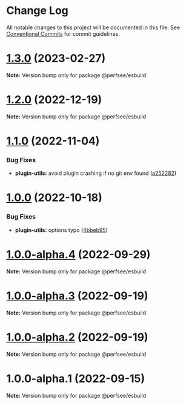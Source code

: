 # Change Log

All notable changes to this project will be documented in this file.
See [Conventional Commits](https://conventionalcommits.org) for commit guidelines.

# [1.3.0](https://github.com/perfsee/perfsee/compare/v1.2.0...v1.3.0) (2023-02-27)

**Note:** Version bump only for package @perfsee/esbuild

# [1.2.0](https://github.com/perfsee/perfsee/compare/v1.1.1...v1.2.0) (2022-12-19)

**Note:** Version bump only for package @perfsee/esbuild

# [1.1.0](https://github.com/perfsee/perfsee/compare/v1.0.0...v1.1.0) (2022-11-04)

### Bug Fixes

- **plugin-utils:** avoid plugin crashing if no git env found ([a252282](https://github.com/perfsee/perfsee/commit/a252282a4d4ecfa78b00b8396239bf9b0a7e0b4f))

# [1.0.0](https://github.com/perfsee/perfsee/compare/v1.0.0-alpha.4...v1.0.0) (2022-10-18)

### Bug Fixes

- **plugin-utils:** options typo ([4bbeb95](https://github.com/perfsee/perfsee/commit/4bbeb953aaba38792c1b8161acd9e141fc7bbf52))

# [1.0.0-alpha.4](https://github.com/perfsee/perfsee/compare/v1.0.0-alpha.3...v1.0.0-alpha.4) (2022-09-29)

**Note:** Version bump only for package @perfsee/esbuild

# [1.0.0-alpha.3](https://github.com/perfsee/perfsee/compare/v1.0.0-alpha.2...v1.0.0-alpha.3) (2022-09-19)

**Note:** Version bump only for package @perfsee/esbuild

# [1.0.0-alpha.2](https://github.com/perfsee/perfsee/compare/v1.0.0-alpha.1...v1.0.0-alpha.2) (2022-09-19)

**Note:** Version bump only for package @perfsee/esbuild

# 1.0.0-alpha.1 (2022-09-15)

**Note:** Version bump only for package @perfsee/esbuild
